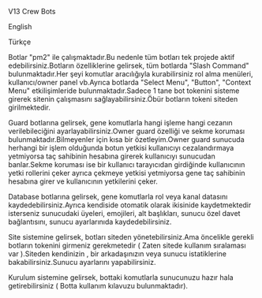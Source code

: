 V13 Crew Bots
  
English
  
  
Türkçe

 Botlar "pm2" ile çalışmaktadır.Bu nedenle tüm botları tek projede aktif edebilirsiniz.Botların özelliklerine gelirsek, tüm botlarda "Slash Command" bulunmaktadır.Her şeyi komutlar aracılığıyla kurabilirsiniz rol alma menüleri, kullanıcı/owner panel vb.Ayrıca botlarda "Select Menu", "Button", "Context Menu" etkilişimleride bulunmaktadır.Sadece 1 tane bot tokenini sisteme girerek sitenin çalışmasını sağlayabilirsiniz.Öbür botların tokeni siteden girilmektedir.
  
 Guard botlarına gelirsek, gene komutlarla hangi işleme hangi cezanın verilebileciğini ayarlayabilirsiniz.Owner guard özelliği ve sekme koruması bulunmaktadır.Bilmeyenler için kısa bir özetleyim.Owner guard sunucuda herhangi bir işlem olduğunda botun yetkisi kullanıcıyı cezalandırmaya yetmiyorsa taç sahibinin hesabına girerek kullanıcıyı sunucudan banlar.Sekme koruması ise bir kullanıcı tarayıcıdan girdiğinde kullanıcının yetki rollerini çeker ayrıca çekmeye yetkisi yetmiyorsa gene taç sahibinin hesabına girer ve kullanıcının yetkilerini çeker.
  
  Database botlarına gelirsek, gene komutlarla rol veya kanal datasını kaydedebilirsiniz.Ayrıca kendiside otomatik olarak ikisinide kaydetmektedir isterseniz sunucudaki üyeleri, emojileri, alt başlıkları, sunucu özel davet bağlantısını, sunucu ayarlarınıda kaydedebilirsiniz.
  
  Site sistemine gelirsek, botları siteden yönetebilirsiniz.Ama öncelikle gerekli botların tokenini girmeniz gerekmetedir ( Zaten sitede kullanım sıralaması var ).Siteden kendinizin , bir arkadaşınızın veya sunucu istatiklerine bakabilirsiniz.Sunucu ayarlarını yapabilirsiniz.
  
  Kurulum sistemine gelirsek, bottaki komutlarla sunucunuzu hazır hala getirebilirsiniz ( Botta kullanım kılavuzu bulunmaktadır).<h1>
